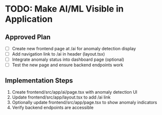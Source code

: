 # TODO: Make AI/ML Visible in Application

## Approved Plan
- [ ] Create new frontend page at /ai for anomaly detection display
- [ ] Add navigation link to /ai in header (layout.tsx)
- [ ] Integrate anomaly status into dashboard page (optional)
- [ ] Test the new page and ensure backend endpoints work

## Implementation Steps
1. Create frontend/src/app/ai/page.tsx with anomaly detection UI
2. Update frontend/src/app/layout.tsx to add /ai link
3. Optionally update frontend/src/app/page.tsx to show anomaly indicators
4. Verify backend endpoints are accessible
